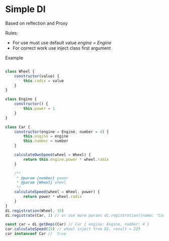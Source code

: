 # Simple DI

Based on reflection and Proxy


Rules:
* For use must use default value _engine = Engine_
* For correct work use inject class first argument

Example
```js

class Wheel {
    constructor(value) {
        this.radix = value
    }
}

class Engine {
    constructor() {
        this.power = 1
    }
}

class Car {
    constructor(engine = Engine, number = 4) {
        this.engine = engine
        this.number = number
    }

    calculateOwnSpeed(wheel = Wheel) {
        return this.engine.power * wheel.radix
    }

    /**
     * @param {number} power
     * @param {Wheel} wheel
     */
    calculateSpeed(wheel = Wheel, power) {
        return power * wheel.radix
    }
}
di.registration(Wheel, 15)
di.registrate(Car, 1) // or use more params di.registration({name: 'Car', class: Car}, 1)

const car = di.getDeps(Car) // Car { engine: Engine, number: 4 }
car.calculateSpeed(15) // wheel inject from DI, result = 225
car instanceof Car //  true
```
